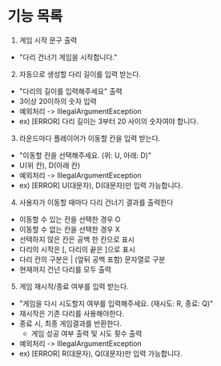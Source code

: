 # 기능 목록
1. 게임 시작 문구 출력
  - "다리 건너기 게임을 시작합니다."

2. 자동으로 생성할 다리 길이를 입력 받는다.
  - "다리의 길이를 입력해주세요" 출력
  - 3이상 20이하의 숫자 입력
  - 예외처리 -> IllegalArgumentException
  - ex) [ERROR] 다리 길이는 3부터 20 사이의 숫자여야 합니다.

3. 라운드마다 플레이어가 이동할 칸을 입력 받는다.
  - "이동할 칸을 선택해주세요. (위: U, 아래: D)"
  - U(위 칸), D(아래 칸)
  - 예외처리 -> IllegalArgumentException
  - ex) [ERROR] U(대문자), D(대문자)만 입력 가능합니다.

4. 사용자가 이동할 때마다 다리 건너기 결과를 출력한다
  - 이동할 수 있는 칸을 선택한 경우 O
  - 이동할 수 없는 칸을 선택한 경우 X
  - 선택하지 않은 칸은 공백 한 칸으로 표시
  - 다리의 시작은 [, 다리의 끝은 ]으로 표시
  - 다리 칸의 구분은 | (앞뒤 공백 포함) 문자열로 구분
  - 현재까지 건넌 다리를 모두 출력

5. 게임 재시작/종료 여부를 입력 받는다.
  - "게임을 다시 시도할지 여부를 입력해주세요. (재시도: R, 종료: Q)"
  - 재시작은 기존 다리를 사용해야한다.
  - 종료 시, 최종 게임결과를 반환한다.
    - 게임 성공 여부 출력 및 시도 횟수 출력
  - 예외처리 -> IllegalArgumentException
  - ex) [ERROR] R(대문자), Q(대문자)만 입력 가능합니다.